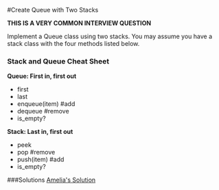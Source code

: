 #Create Queue with Two Stacks

**THIS IS A VERY COMMON INTERVIEW QUESTION**

Implement a Queue class using two stacks. You may assume you have a stack class with the four methods listed below.

### Stack and Queue Cheat Sheet

**Queue: First in, first out**
- first
- last
- enqueue(item) #add
- dequeue #remove
- is_empty?

**Stack: Last in, first out**
- peek
- pop #remove
- push(item) #add
- is_empty?

###Solutions
[Amelia's Solution](https://github.com/adowns01/Intro-to-Whiteboarding-DBC/blob/master/solutions/queue-two-stacks-amelia.rb)
